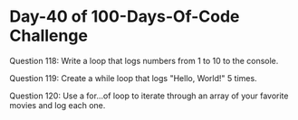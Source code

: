 
# Day-40 of 100-Days-Of-Code Challenge

Question 118: Write a loop that logs numbers from 1 to 10 to the console.

Question 119: Create a while loop that logs "Hello, World!" 5 times.

Question 120: Use a for...of loop to iterate through an array of your favorite movies and log each one.
